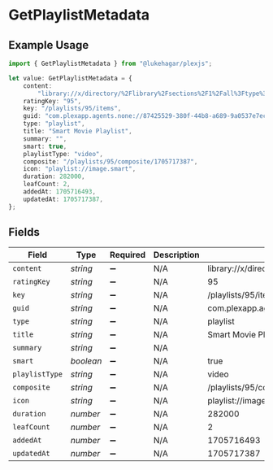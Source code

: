 # GetPlaylistMetadata

## Example Usage

```typescript
import { GetPlaylistMetadata } from "@lukehagar/plexjs";

let value: GetPlaylistMetadata = {
    content:
        "library://x/directory/%2Flibrary%2Fsections%2F1%2Fall%3Ftype%3D1%26push%3D1%26title%3D2%26or%3D1%26title%3DSerenity%26pop%3D1",
    ratingKey: "95",
    key: "/playlists/95/items",
    guid: "com.plexapp.agents.none://87425529-380f-44b8-a689-9a0537e7ec91",
    type: "playlist",
    title: "Smart Movie Playlist",
    summary: "",
    smart: true,
    playlistType: "video",
    composite: "/playlists/95/composite/1705717387",
    icon: "playlist://image.smart",
    duration: 282000,
    leafCount: 2,
    addedAt: 1705716493,
    updatedAt: 1705717387,
};
```

## Fields

| Field                                                                                                                         | Type                                                                                                                          | Required                                                                                                                      | Description                                                                                                                   | Example                                                                                                                       |
| ----------------------------------------------------------------------------------------------------------------------------- | ----------------------------------------------------------------------------------------------------------------------------- | ----------------------------------------------------------------------------------------------------------------------------- | ----------------------------------------------------------------------------------------------------------------------------- | ----------------------------------------------------------------------------------------------------------------------------- |
| `content`                                                                                                                     | *string*                                                                                                                      | :heavy_minus_sign:                                                                                                            | N/A                                                                                                                           | library://x/directory/%2Flibrary%2Fsections%2F1%2Fall%3Ftype%3D1%26push%3D1%26title%3D2%26or%3D1%26title%3DSerenity%26pop%3D1 |
| `ratingKey`                                                                                                                   | *string*                                                                                                                      | :heavy_minus_sign:                                                                                                            | N/A                                                                                                                           | 95                                                                                                                            |
| `key`                                                                                                                         | *string*                                                                                                                      | :heavy_minus_sign:                                                                                                            | N/A                                                                                                                           | /playlists/95/items                                                                                                           |
| `guid`                                                                                                                        | *string*                                                                                                                      | :heavy_minus_sign:                                                                                                            | N/A                                                                                                                           | com.plexapp.agents.none://87425529-380f-44b8-a689-9a0537e7ec91                                                                |
| `type`                                                                                                                        | *string*                                                                                                                      | :heavy_minus_sign:                                                                                                            | N/A                                                                                                                           | playlist                                                                                                                      |
| `title`                                                                                                                       | *string*                                                                                                                      | :heavy_minus_sign:                                                                                                            | N/A                                                                                                                           | Smart Movie Playlist                                                                                                          |
| `summary`                                                                                                                     | *string*                                                                                                                      | :heavy_minus_sign:                                                                                                            | N/A                                                                                                                           |                                                                                                                               |
| `smart`                                                                                                                       | *boolean*                                                                                                                     | :heavy_minus_sign:                                                                                                            | N/A                                                                                                                           | true                                                                                                                          |
| `playlistType`                                                                                                                | *string*                                                                                                                      | :heavy_minus_sign:                                                                                                            | N/A                                                                                                                           | video                                                                                                                         |
| `composite`                                                                                                                   | *string*                                                                                                                      | :heavy_minus_sign:                                                                                                            | N/A                                                                                                                           | /playlists/95/composite/1705717387                                                                                            |
| `icon`                                                                                                                        | *string*                                                                                                                      | :heavy_minus_sign:                                                                                                            | N/A                                                                                                                           | playlist://image.smart                                                                                                        |
| `duration`                                                                                                                    | *number*                                                                                                                      | :heavy_minus_sign:                                                                                                            | N/A                                                                                                                           | 282000                                                                                                                        |
| `leafCount`                                                                                                                   | *number*                                                                                                                      | :heavy_minus_sign:                                                                                                            | N/A                                                                                                                           | 2                                                                                                                             |
| `addedAt`                                                                                                                     | *number*                                                                                                                      | :heavy_minus_sign:                                                                                                            | N/A                                                                                                                           | 1705716493                                                                                                                    |
| `updatedAt`                                                                                                                   | *number*                                                                                                                      | :heavy_minus_sign:                                                                                                            | N/A                                                                                                                           | 1705717387                                                                                                                    |